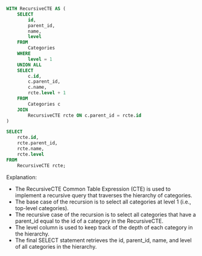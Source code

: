 ```sql
WITH RecursiveCTE AS (
    SELECT
        id,
        parent_id,
        name,
        level
    FROM
        Categories
    WHERE
        level = 1
    UNION ALL
    SELECT
        c.id,
        c.parent_id,
        c.name,
        rcte.level + 1
    FROM
        Categories c
    JOIN
        RecursiveCTE rcte ON c.parent_id = rcte.id
)

SELECT
    rcte.id,
    rcte.parent_id,
    rcte.name,
    rcte.level
FROM
    RecursiveCTE rcte;
```

Explanation:

* The RecursiveCTE Common Table Expression (CTE) is used to implement a recursive query that traverses the hierarchy of categories.
* The base case of the recursion is to select all categories at level 1 (i.e., top-level categories).
* The recursive case of the recursion is to select all categories that have a parent_id equal to the id of a category in the RecursiveCTE.
* The level column is used to keep track of the depth of each category in the hierarchy.
* The final SELECT statement retrieves the id, parent_id, name, and level of all categories in the hierarchy.